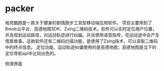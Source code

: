 # packer

帕克酷跑是一款关于健身的剧情跑步工具型移动端应用软件。
项目主要用到了Bmob云平台、高德地图SDK、Zxing二维码技术。软件可以实时定位用户位置，并且规划运动路径，对运动轨迹进行纠偏。并且使用语音指导，在运动途中会产生情景故事。这款软件还有二维码扫描功能，是使用了Zxing技术，可以读取二维码中的终点信息。
定位功能、运动轨迹纠偏使用的是高德地图，高德地图是当下的定位导航api中比较出色的。

侧滑界面
